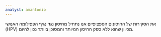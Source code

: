 ```yaml
---
analyst: amantonio
---
```


את הסקירות של החיסונים הספציפיים אנו נתחיל מחיסון נגד נגיף הפפילומה האנושי (HPV) מכיוון שהוא ללא ספק החיסון המיותר והמסוכן ביותר נכון להיום.

